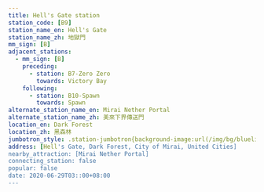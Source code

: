 ```yaml
---
title: Hell's Gate station
station_code: [B9]
station_name_en: Hell's Gate
station_name_zh: 地獄門
mm_sign: [B]
adjacent_stations:
  - mm_sign: [B]
    preceding:
      - station: B7-Zero Zero
        towards: Victory Bay
    following:
      - station: B10-Spawn
        towards: Spawn
alternate_station_name_en: Mirai Nether Portal
alternate_station_name_zh: 美來下界傳送門
location_en: Dark Forest
location_zh: 黑森林
jumbotron_style: .station-jumbotron{background-image:url(/img/bg/blueline.png);background-repeat:no-repeat;background-size:100% 10px;background-position:left 130px}
address: [Hell's Gate, Dark Forest, City of Mirai, United Cities]
nearby_attraction: [Mirai Nether Portal]
connecting_station: false
popular: false
date: 2020-06-29T03::00+08:00
---
```


